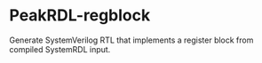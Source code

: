 # PeakRDL-regblock
Generate SystemVerilog RTL that implements a register block from compiled SystemRDL input.
